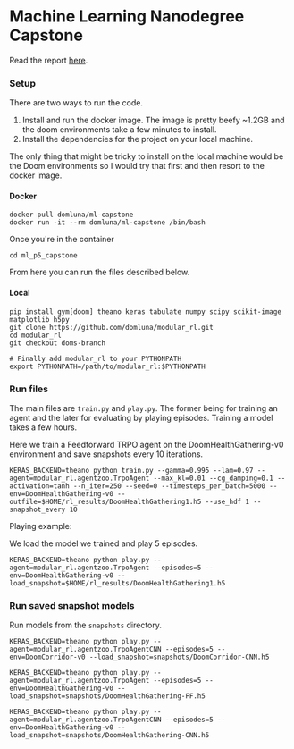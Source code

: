 # Machine Learning Nanodegree Capstone

Read the report [here](https://domluna.me/project/ml_capstone/).

### Setup

There are two ways to run the code.

1. Install and run the docker image. The image is pretty beefy ~1.2GB and the doom environments take a few minutes to install.
2. Install the dependencies for the project on your local machine.

The only thing that might be tricky to install on the local machine would be the Doom environments so I would try that first and then resort to the docker image.

#### Docker

```
docker pull domluna/ml-capstone
docker run -it --rm domluna/ml-capstone /bin/bash
```

Once you're in the container

```
cd ml_p5_capstone
```

From here you can run the files described below.

#### Local

```
pip install gym[doom] theano keras tabulate numpy scipy scikit-image matplotlib h5py
git clone https://github.com/domluna/modular_rl.git
cd modular_rl
git checkout doms-branch

# Finally add modular_rl to your PYTHONPATH
export PYTHONPATH=/path/to/modular_rl:$PYTHONPATH
```

### Run files

The main files are `train.py` and `play.py`. The former being for training an agent and the later for evaluating by playing episodes. Training a model takes a few hours.


Here we train a Feedforward TRPO agent on the DoomHealthGathering-v0 environment and save snapshots every 10 iterations.

```
KERAS_BACKEND=theano python train.py --gamma=0.995 --lam=0.97 --agent=modular_rl.agentzoo.TrpoAgent --max_kl=0.01 --cg_damping=0.1 --activation=tanh --n_iter=250 --seed=0 --timesteps_per_batch=5000 --env=DoomHealthGathering-v0 --outfile=$HOME/rl_results/DoomHealthGathering1.h5 --use_hdf 1 --snapshot_every 10
```

Playing example:

We load the model we trained and play 5 episodes.

```
KERAS_BACKEND=theano python play.py --agent=modular_rl.agentzoo.TrpoAgent --episodes=5 --env=DoomHealthGathering-v0 --load_snapshot=$HOME/rl_results/DoomHealthGathering1.h5
```

### Run saved snapshot models

Run models from the `snapshots` directory.

```
KERAS_BACKEND=theano python play.py --agent=modular_rl.agentzoo.TrpoAgentCNN --episodes=5 --env=DoomCorridor-v0 --load_snapshot=snapshots/DoomCorridor-CNN.h5

KERAS_BACKEND=theano python play.py --agent=modular_rl.agentzoo.TrpoAgent --episodes=5 --env=DoomHealthGathering-v0 --load_snapshot=snapshots/DoomHealthGathering-FF.h5

KERAS_BACKEND=theano python play.py --agent=modular_rl.agentzoo.TrpoAgentCNN --episodes=5 --env=DoomHealthGathering-v0 --load_snapshot=snapshots/DoomHealthGathering-CNN.h5
```

